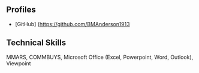 ## Profiles
  * [GitHub] (https://github.com/BMAnderson1913
  ## Technical Skills
  MMARS, COMMBUYS, Microsoft Office (Excel, Powerpoint, Word, Outlook), Viewpoint
